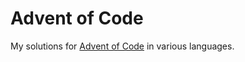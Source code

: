 # Advent of Code #

My solutions for [Advent of Code] in various languages.

[Advent of Code]: https://adventofcode.com
